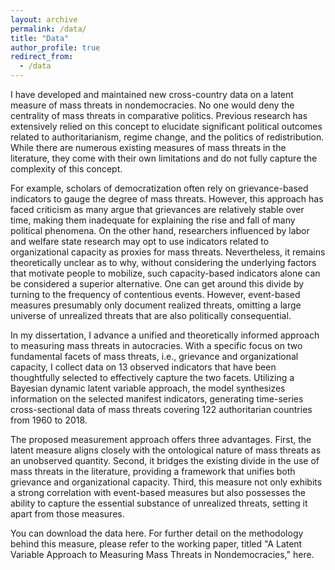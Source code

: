 ```yaml
---
layout: archive
permalink: /data/
title: "Data"
author_profile: true
redirect_from:
  - /data
---
```


I have developed and maintained new cross-country data on a latent measure of mass threats in nondemocracies. No one would deny the centrality of mass threats in comparative politics. Previous research has extensively relied on this concept to elucidate significant political outcomes related to authoritarianism, regime change, and the politics of redistribution. While there are numerous existing measures of mass threats in the literature, they come with their own limitations and do not fully capture the complexity of this concept.

For example, scholars of democratization often rely on grievance-based indicators to gauge the degree of mass threats. However, this approach has faced criticism as many argue that grievances are relatively stable over time, making them inadequate for explaining the rise and fall of many political phenomena. On the other hand, researchers influenced by labor and welfare state research may opt to use indicators related to organizational capacity as proxies for mass threats. Nevertheless, it remains theoretically unclear as to why, without considering the underlying factors that motivate people to mobilize, such capacity-based indicators alone can be considered a superior alternative. One can get around this divide by turning to the frequency of contentious events. However, event-based measures presumably only document realized threats, omitting a large universe of unrealized threats that are also politically consequential.

In my dissertation, I advance a unified and theoretically informed approach to measuring mass threats in autocracies. With a specific focus on two fundamental facets of mass threats, i.e., grievance and organizational capacity, I collect data on 13 observed indicators that have been thoughtfully selected to effectively capture the two facets. Utilizing a Bayesian dynamic latent variable approach, the model synthesizes information on the selected manifest indicators, generating time-series cross-sectional data of mass threats covering 122 authoritarian countries from 1960 to 2018.

The proposed measurement approach offers three advantages. First, the latent measure aligns closely with the ontological nature of mass threats as an unobserved quantity. Second, it bridges the existing divide in the use of mass threats in the literature, providing a framework that unifies both grievance and organizational capacity. Third, this measure not only exhibits a strong correlation with event-based measures but also possesses the ability to capture the essential substance of unrealized threats, setting it apart from those measures.

You can download the data here. For further detail on the methodology behind this measure, please refer to the working paper, titled "A Latent Variable Approach to Measuring Mass Threats in Nondemocracies," here.
